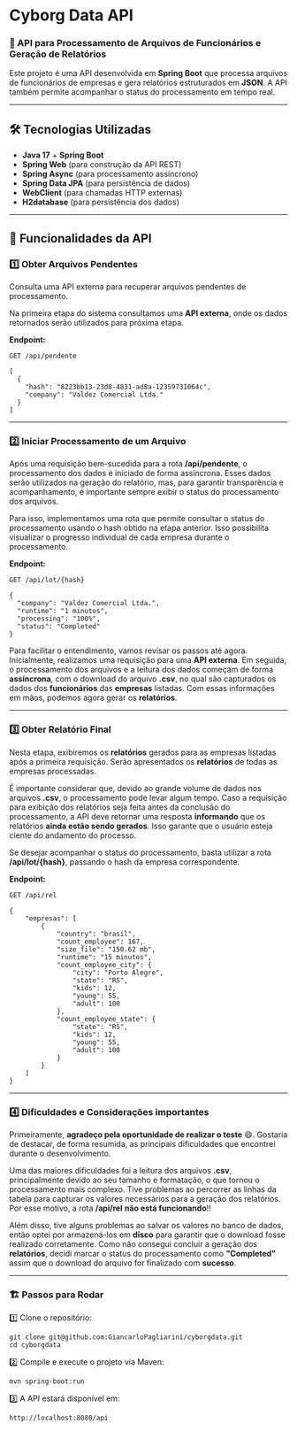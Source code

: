 # Cyborg Data API

### 🎯 API para Processamento de Arquivos de Funcionários e Geração de Relatórios

Este projeto é uma API desenvolvida em **Spring Boot** que processa arquivos de funcionários de empresas e gera relatórios estruturados em **JSON**. A API também permite acompanhar o status do processamento em tempo real.

---

## 🛠 Tecnologias Utilizadas

- **Java 17** + **Spring Boot**
- **Spring Web** (para construção da API REST)
- **Spring Async** (para processamento assíncrono)
- **Spring Data JPA** (para persistência de dados)
- **WebClient** (para chamadas HTTP externas)
- **H2database** (para persistência dos dados)

---

## 📌 Funcionalidades da API

### 1️⃣ Obter Arquivos Pendentes  
Consulta uma API externa para recuperar arquivos pendentes de processamento.

Na primeira etapa do sistema consultamos uma **API externa**, onde os dados retornados serão utilizados para próxima etapa.

**Endpoint:**  
```http
GET /api/pendente

[
  {
    "hash": "8223bb13-23d8-4831-ad8a-12359731064c",
    "company": "Valdez Comercial Ltda."
  }
]
```

---

### 2️⃣ Iniciar Processamento de um Arquivo
Após uma requisição bem-sucedida para a rota **/api/pendente**, o processamento dos dados é iniciado de forma assíncrona. Esses dados serão utilizados na geração do relatório, mas, para garantir transparência e acompanhamento, é importante sempre exibir o status do processamento dos arquivos.

Para isso, implementamos uma rota que permite consultar o status do processamento usando o hash obtido na etapa anterior. Isso possibilita visualizar o progresso individual de cada empresa durante o processamento.

**Endpoint:**  
```http
GET /api/lot/{hash}

{
  "company": "Valdez Comercial Ltda.",
  "runtime": "1 minutos",
  "processing": "100%",
  "status": "Completed"
}
```
Para facilitar o entendimento, vamos revisar os passos até agora. Inicialmente, realizamos uma requisição para uma **API externa**. Em seguida, o processamento dos arquivos e a leitura dos dados começam de forma **assíncrona**, 
com o download do arquivo **.csv**, no qual são capturados os dados dos **funcionários** das **empresas** listadas. Com essas informações em mãos, podemos agora gerar os **relatórios**.

---

### 3️⃣ Obter Relatório Final
Nesta etapa, exibiremos os **relatórios** gerados para as empresas listadas após a primeira requisição. Serão apresentados os **relatórios** de todas as empresas processadas.

É importante considerar que, devido ao grande volume de dados nos arquivos **.csv**, o processamento pode levar algum tempo. Caso a requisição para exibição dos relatórios seja feita antes da conclusão do processamento, a API deve retornar uma resposta **informando** que os relatórios **ainda estão sendo gerados**. Isso garante que o usuário esteja ciente do andamento do processo.

Se desejar acompanhar o status do processamento, basta utilizar a rota **/api/lot/{hash}**, passando o hash da empresa correspondente.

**Endpoint:**  
```http
GET /api/rel

{
    "empresas": [
        {
            "country": "brasil",
            "count_employee": 167,
            "size_file": "150.62 mb",
            "runtime": "15 minutos",
            "count_employee_city": {
                "city": "Porto Alegre",
                "state": "RS",
                "kids": 12,
                "young": 55,
                "adult": 100
            },
            "count_employee_state": {
                "state": "RS",
                "kids": 12,
                "young": 55,
                "adult": 100
            }
        }
    ]
}
```

---

### 4️⃣ Dificuldades e Considerações importantes
Primeiramente, **agradeço pela oportunidade de realizar o teste** 😄. Gostaria de destacar, de forma resumida, as principais dificuldades que encontrei durante o desenvolvimento.

Uma das maiores dificuldades foi a leitura dos arquivos **.csv**, principalmente devido ao seu tamanho e formatação, o que tornou o processamento mais complexo. 
Tive problemas ao percorrer as linhas da tabela para capturar os valores necessários para a geração dos relatórios. Por esse motivo, a rota **/api/rel** **não está funcionando**!!

Além disso, tive alguns problemas ao salvar os valores no banco de dados, então optei por armazená-los em **disco** para garantir que o download fosse realizado corretamente. 
Como não consegui concluir a geração dos **relatórios**, decidi marcar o status do processamento como **"Completed"** assim que o download do arquivo for finalizado com **sucesso**.

---

### 🏗️ Passos para Rodar
1️⃣ Clone o repositório:
```
git clone git@github.com:GiancarloPagliarini/cyborgdata.git
cd cyborgdata
```

2️⃣ Compile e execute o projeto via Maven:
```
mvn spring-boot:run
```
3️⃣ A API estará disponível em:
```
http://localhost:8080/api
```

